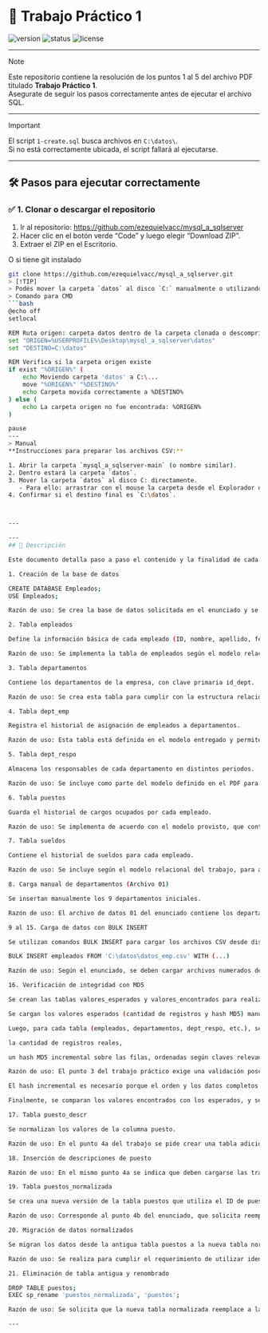 # 🚀 Trabajo Práctico 1

![version](https://img.shields.io/badge/version-1.0.0-blue)
![status](https://img.shields.io/badge/status-completo-brightgreen)
![license](https://img.shields.io/badge/license-MIT-yellow)

---

> [!NOTE]
> Este repositorio contiene la resolución de los puntos 1 al 5 del archivo PDF titulado **Trabajo Práctico 1**.  
> Asegurate de seguir los pasos correctamente antes de ejecutar el archivo SQL.

---


> [!IMPORTANT]
> El script `1-create.sql` busca archivos en `C:\datos\`.  
> Si no está correctamente ubicada, el script fallará al ejecutarse.

---
## 🛠️ Pasos para ejecutar correctamente

### ✅ 1. Clonar o descargar el repositorio
1. Ir al repositorio: https://github.com/ezequielvacc/mysql_a_sqlserver
2. Hacer clic en el botón verde “Code” y luego elegir “Download ZIP”.
3. Extraer el ZIP en el Escritorio.

O
si tiene git instalado 
```bash
git clone https://github.com/ezequielvacc/mysql_a_sqlserver.git
> [!TIP]
> Podés mover la carpeta `datos` al disco `C:` manualmente o utilizando comandos desde la terminal (CMD).
> Comando para CMD 
```bash
@echo off
setlocal

REM Ruta origen: carpeta datos dentro de la carpeta clonada o descomprimida en el escritorio
set "ORIGEN=%USERPROFILE%\Desktop\mysql_a_sqlserver\datos"
set "DESTINO=C:\datos"

REM Verifica si la carpeta origen existe
if exist "%ORIGEN%" (
    echo Moviendo carpeta 'datos' a C:\...
    move "%ORIGEN%" "%DESTINO%"
    echo Carpeta movida correctamente a %DESTINO%
) else (
    echo La carpeta origen no fue encontrada: %ORIGEN%
)

pause
---
> Manual
**Instrucciones para preparar los archivos CSV:**

1. Abrir la carpeta `mysql_a_sqlserver-main` (o nombre similar).
2. Dentro estará la carpeta `datos`.
3. Mover la carpeta `datos` al disco C: directamente.
   - Para ello: arrastrar con el mouse la carpeta desde el Explorador de archivos hasta `Este equipo > Disco local (C:)`.
4. Confirmar si el destino final es `C:\datos`.



---

---
## 📝 Descripción

Este documento detalla paso a paso el contenido y la finalidad de cada sección del archivo 1-create.sql, en el contexto del Trabajo Práctico de migración de una base de datos de MySQL a SQL Server.

1. Creación de la base de datos

CREATE DATABASE Empleados;
USE Empleados;

Razón de uso: Se crea la base de datos solicitada en el enunciado y se establece como contexto de trabajo para las siguientes operaciones.

2. Tabla empleados

Define la información básica de cada empleado (ID, nombre, apellido, fecha de nacimiento, género, alta).

Razón de uso: Se implementa la tabla de empleados según el modelo relacional definido en el PDF, adaptando el tipo ENUM de MySQL a CHECK en SQL Server.

3. Tabla departamentos

Contiene los departamentos de la empresa, con clave primaria id_dept.

Razón de uso: Se crea esta tabla para cumplir con la estructura relacional descripta en el trabajo práctico.

4. Tabla dept_emp

Registra el historial de asignación de empleados a departamentos.

Razón de uso: Esta tabla está definida en el modelo entregado y permite llevar un registro de las fechas en que un empleado trabajó en un departamento.

5. Tabla dept_respo

Almacena los responsables de cada departamento en distintos periodos.

Razón de uso: Se incluye como parte del modelo definido en el PDF para vincular empleados como responsables temporales de departamentos.

6. Tabla puestos

Guarda el historial de cargos ocupados por cada empleado.

Razón de uso: Se implementa de acuerdo con el modelo provisto, que contempla el seguimiento de los cargos ocupados por cada empleado.

7. Tabla sueldos

Contiene el historial de sueldos para cada empleado.

Razón de uso: Se incluye según el modelo relacional del trabajo, para almacenar sueldos asociados a fechas de vigencia.

8. Carga manual de departamentos (Archivo 01)

Se insertan manualmente los 9 departamentos iniciales.

Razón de uso: El archivo de datos 01 del enunciado contiene los departamentos y debe ser cargado primero según el orden establecido.

9 al 15. Carga de datos con BULK INSERT

Se utilizan comandos BULK INSERT para cargar los archivos CSV desde disco:

BULK INSERT empleados FROM 'C:\datos\datos_emp.csv' WITH (...)

Razón de uso: Según el enunciado, se deben cargar archivos numerados del 01 al 08 en orden, y contienen grandes volúmenes de datos. Se usa BULK INSERT para procesar directamente archivos CSV, debido a que el uso de múltiples INSERT INTO no es práctico para más de 300.000 registros. Se ajustan los parámetros de formato (FIELDTERMINATOR, ROWTERMINATOR, CODEPAGE) para respetar la estructura y codificación de los archivos provistos.

16. Verificación de integridad con MD5

Se crean las tablas valores_esperados y valores_encontrados para realizar una verificación de integridad, similar al archivo original 09.test.sql de MySQL.

Se cargan los valores esperados (cantidad de registros y hash MD5) manualmente.

Luego, para cada tabla (empleados, departamentos, dept_respo, etc.), se calculan:

la cantidad de registros reales,

un hash MD5 incremental sobre las filas, ordenadas según claves relevantes.

Razón de uso: El punto 3 del trabajo práctico exige una validación poscarga que incluya control de cantidad de registros y control CRC/MD5. En SQL Server no existe la función MD5 directamente, por eso se usó HASHBYTES('MD5', ...) con CONVERT y cursores para replicar el cálculo incremental implementado con CONCAT_WS y variables acumuladoras en MySQL.

El hash incremental es necesario porque el orden y los datos completos de cada fila afectan el resultado, replicando el comportamiento del script 09.test.sql que utilizaba variables @crc := MD5(...) en una tabla temporal tchecksum.

Finalmente, se comparan los valores encontrados con los esperados, y se genera un resumen con tiempo de ejecución y UUID mediante NEWID() como reemplazo de @@server_uuid de MySQL.

17. Tabla puesto_descr

Se normalizan los valores de la columna puesto.

Razón de uso: En el punto 4a del trabajo se pide crear una tabla adicional con los puestos originales, sus traducciones al español y un identificador.

18. Inserción de descripciones de puesto

Razón de uso: En el mismo punto 4a se indica que deben cargarse las traducciones al español correspondientes a los puestos detectados.

19. Tabla puestos_normalizada

Se crea una nueva versión de la tabla puestos que utiliza el ID de puesto_descr.

Razón de uso: Corresponde al punto 4b del enunciado, que solicita reemplazar los nombres por el identificador definido en puesto_descr.

20. Migración de datos normalizados

Se migran los datos desde la antigua tabla puestos a la nueva tabla normalizada.

Razón de uso: Se realiza para cumplir el requerimiento de utilizar identificadores en vez de texto en la tabla puestos.

21. Eliminación de tabla antigua y renombrado

DROP TABLE puestos;
EXEC sp_rename 'puestos_normalizada', 'puestos';

Razón de uso: Se solicita que la nueva tabla normalizada reemplace a la original conservando el mismo nombre.

---

